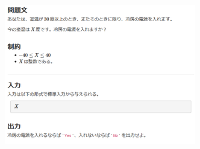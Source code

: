 ![question](https://github.com/kimura-12/AtCoder_Training/blob/master/AtCoder_Beginner_Contest/ABC174/A.Air_Conditioner/question.png)
